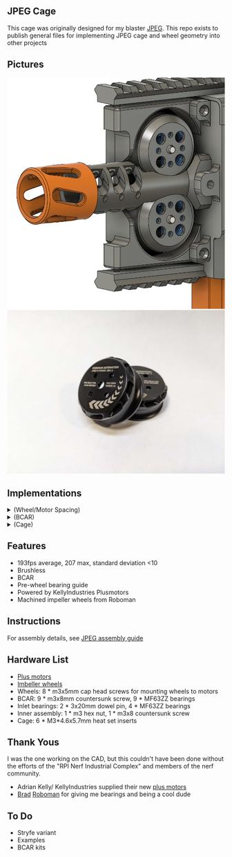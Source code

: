 ## JPEG Cage
This cage was originally designed for my blaster [JPEG](https://github.com/Jougheaux/JPEG). This repo exists to publish general files for implementing JPEG cage and wheel geometry into other projects


## Pictures
<img src="JPEGCage.png">
<img src="JPEGWheels.jpg">

## Implementations
<details>
<summary> (Wheel/Motor Spacing)</summary>

Motor spacing from bore shown below, use for implementing JPEG wheels in other builds:  
<img src="CageSpacing.png">

</details>

<details>
<summary> (BCAR)</summary>

 Dimensions are the result of geometric constructions which make bad drawings, use the STEP file

 Muzzle is connected with 6.35mm of m27x3 thread 

</details>

<details>
<summary> (Cage)</summary>

Dimensions are the result of geometric constructions which make bad drawings, use the STEP file


</details>

## Features

- 193fps average, 207 max, standard deviation <10
- Brushless
- BCAR
- Pre-wheel bearing guide
- Powered by KellyIndustries Plusmotors
- Machined impeller wheels from Roboman

## Instructions
For assembly details, see [JPEG assembly guide](https://docs.google.com/document/d/1t8XXDXZycTl_3nRU9CUnI02HiXrD-tiSQikEmLgy0f4/edit)


## Hardware List  
 - [Plus motors](https://kellyindustries.us/collections/flywheel-parts/products/plus-motor-brushless)
 - [Imbeller wheels](https://roboman.net/products/preorder-machined-delrin-imbeller-flywheels-for-kelly-industries-plus-motors)
 - Wheels: 8 * m3x5mm cap head screws for mounting wheels to motors
 - BCAR: 9 * m3x8mm countersunk screw, 9 * MF63ZZ bearings
 - Inlet bearings: 2 * 3x20mm dowel pin, 4 * MF63ZZ bearings
 - Inner assembly: 1 * m3 hex nut, 1 * m3x8 countersunk screw
 - Cage: 6 * M3*4.6x5.7mm heat set inserts

## Thank Yous
I was the one working on the CAD, but this couldn't have been done without the efforts of the "RPI Nerf Industrial Complex" and members of the nerf community.
- Adrian Kelly/ KellyIndustries supplied their new [plus motors](https://kellyindustries.us/collections/flywheel-parts/products/plus-motor-brushless)
- [Brad](https://thefactoryamsterdam.com/) [Roboman](https://roboman.net/) for giving me bearings and being a cool dude

## To Do
- Stryfe variant
- Examples
- BCAR kits
